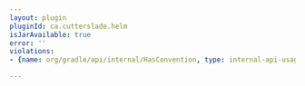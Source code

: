 ```yaml
---
layout: plugin
pluginId: ca.cutterslade.helm
isJarAvailable: true
error: ''
violations:
- {name: org/gradle/api/internal/HasConvention, type: internal-api-usage}

---
```

